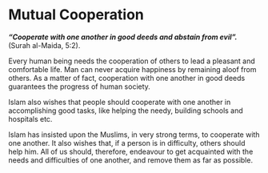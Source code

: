 Mutual Cooperation
==================

***“Cooperate with one another in good deeds and abstain from
evil”.***  
 (Surah al-Maida, 5:2).

Every human being needs the cooperation of others to lead a pleasant and
comfortable life. Man can never acquire happiness by remaining aloof
from others. As a matter of fact, cooperation with one another in good
deeds guarantees the progress of human society.

Islam also wishes that people should cooperate with one another in
accomplishing good tasks, like helping the needy, building schools and
hospitals etc.

Islam has insisted upon the Muslims, in very strong terms, to cooperate
with one another. It also wishes that, if a person is in difficulty,
others should help him. All of us should, therefore, endeavour to get
acquainted with the needs and difficulties of one another, and remove
them as far as possible.


